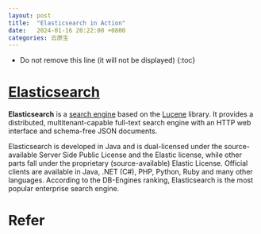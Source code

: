 ```yaml
---
layout: post
title:  "Elasticsearch in Action"
date:   2024-01-16 20:22:00 +0800
categories: 云原生
---
```


* Do not remove this line (it will not be displayed)
{:toc}




# [Elasticsearch](https://en.wikipedia.org/wiki/Elasticsearch)

**Elasticsearch** is a [search engine](https://en.wikipedia.org/wiki/Search_engine_(computing)) based on the [Lucene](https://en.wikipedia.org/wiki/Lucene) library. It provides a distributed, multitenant-capable full-text search engine with an HTTP web interface and schema-free JSON documents.

Elasticsearch is developed in Java and is dual-licensed under the source-available Server Side Public License and the Elastic license, while other parts fall under the proprietary (source-available) Elastic License. Official clients are available in Java, .NET (C#), PHP, Python, Ruby and many other languages. According to the DB-Engines ranking, Elasticsearch is the most popular enterprise search engine.







# Refer













